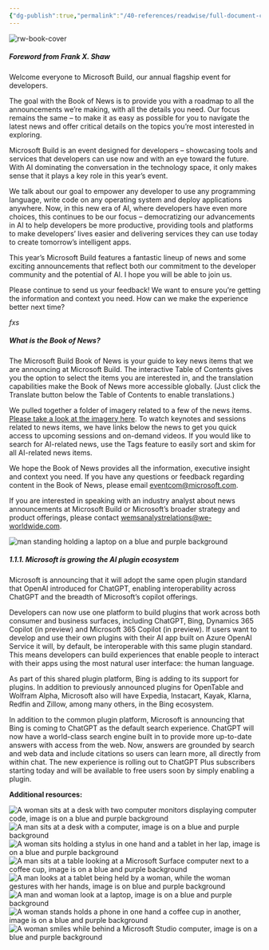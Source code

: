 ```yaml
---
{"dg-publish":true,"permalink":"/40-references/readwise/full-document-contents/book-of-news/","tags":["rw/articles"]}
---
```


![rw-book-cover](https://news.microsoft.com/wp-content/uploads/prod/sites/659/2023/05/build-2023-book-of-news-main_1920x652-1024x348.jpg)

#####  Foreword from Frank X. Shaw

Welcome everyone to Microsoft Build, our annual flagship event for developers.

The goal with the Book of News is to provide you with a roadmap to all the announcements we’re making, with all the details you need. Our focus remains the same – to make it as easy as possible for you to navigate the latest news and offer critical details on the topics you’re most interested in exploring.

Microsoft Build is an event designed for developers – showcasing tools and services that developers can use now and with an eye toward the future. With AI dominating the conversation in the technology space, it only makes sense that it plays a key role in this year’s event.

We talk about our goal to empower any developer to use any programming language, write code on any operating system and deploy applications anywhere. Now, in this new era of AI, where developers have even more choices, this continues to be our focus – democratizing our advancements in AI to help developers be more productive, providing tools and platforms to make developers’ lives easier and delivering services they can use today to create tomorrow’s intelligent apps.

This year’s Microsoft Build features a fantastic lineup of news and some exciting announcements that reflect both our commitment to the developer community and the potential of AI. I hope you will be able to join us.

Please continue to send us your feedback! We want to ensure you’re getting the information and context you need. How can we make the experience better next time?

*fxs*

#####  What is the Book of News?

The Microsoft Build Book of News is your guide to key news items that we are announcing at Microsoft Build. The interactive Table of Contents gives you the option to select the items you are interested in, and the translation capabilities make the Book of News more accessible globally. (Just click the Translate button below the Table of Contents to enable translations.)

We pulled together a folder of imagery related to a few of the news items. [Please take a look at the imagery here](https://aka.ms/AAktwx3). To watch keynotes and sessions related to news items, we have links below the news to get you quick access to upcoming sessions and on-demand videos. If you would like to search for AI-related news, use the Tags feature to easily sort and skim for all AI-related news items.

We hope the Book of News provides all the information, executive insight and context you need. If you have any questions or feedback regarding content in the Book of News, please email [eventcom@microsoft.com](https://aka.ms/AAktwx6).

If you are interested in speaking with an industry analyst about news announcements at Microsoft Build or Microsoft’s broader strategy and product offerings, please contact [wemsanalystrelations@we-worldwide.com](https://aka.ms/AAkti5d).

![man standing holding a laptop on a blue and purple background](https://news.microsoft.com/wp-content/uploads/prod/sites/659/2023/05/build-2023-book-of-news-ai-plugins_1172x450.jpg)
#####  1.1.1. Microsoft is growing the AI plugin ecosystem

Microsoft is announcing that it will adopt the same open plugin standard that OpenAI introduced for ChatGPT, enabling interoperability across ChatGPT and the breadth of Microsoft’s copilot offerings.

Developers can now use one platform to build plugins that work across both consumer and business surfaces, including ChatGPT, Bing, Dynamics 365 Copilot (in preview) and Microsoft 365 Copilot (in preview). If users want to develop and use their own plugins with their AI app built on Azure OpenAI Service it will, by default, be interoperable with this same plugin standard. This means developers can build experiences that enable people to interact with their apps using the most natural user interface: the human language.

As part of this shared plugin platform, Bing is adding to its support for plugins. In addition to previously announced plugins for OpenTable and Wolfram Alpha, Microsoft also will have Expedia, Instacart, Kayak, Klarna, Redfin and Zillow, among many others, in the Bing ecosystem.

In addition to the common plugin platform, Microsoft is announcing that Bing is coming to ChatGPT as the default search experience. ChatGPT will now have a world-class search engine built in to provide more up-to-date answers with access from the web. Now, answers are grounded by search and web data and include citations so users can learn more, all directly from within chat. The new experience is rolling out to ChatGPT Plus subscribers starting today and will be available to free users soon by simply enabling a plugin.

**Additional resources:**

![A woman sits at a desk with two computer monitors displaying computer code, image is on a blue and purple background](https://news.microsoft.com/wp-content/uploads/prod/sites/659/2023/05/build-2023-book-of-news-azure_1172x450.jpg)
![A man sits at a desk with a computer, image is on a blue and purple background](https://news.microsoft.com/wp-content/uploads/prod/sites/659/2023/05/build-2023-book-of-news-developer-community_1172x450.jpg)
![A woman sits holding a stylus in one hand and a tablet in her lap, image is on a blue and purple background](https://news.microsoft.com/wp-content/uploads/prod/sites/659/2023/05/build-2023-book-of-news-edge_1172x450.jpg)
![A man sits at a table looking at a Microsoft Surface computer next to a coffee cup, image is on a blue and purple background](https://news.microsoft.com/wp-content/uploads/prod/sites/659/2023/05/build-2023-book-of-news-microsoft-365_1172x450.jpg)
![A man looks at a tablet being held by a woman, while the woman gestures with her hands, image is on blue and purple background](https://news.microsoft.com/wp-content/uploads/prod/sites/659/2023/05/build-2023-book-of-news-power-platform_1172x450.jpg)
![A man and woman look at a laptop, image is on a blue and purple background](https://news.microsoft.com/wp-content/uploads/prod/sites/659/2023/05/build-2023-book-of-news-responsible-ai_1172x450.jpg)
![A woman stands holds a phone in one hand a coffee cup in another, image is on a blue and purple background](https://news.microsoft.com/wp-content/uploads/prod/sites/659/2023/05/build-2023-book-of-news-security_1172x450.jpg)
![A woman smiles while behind a Microsoft Studio computer, image is on a blue and purple background](https://news.microsoft.com/wp-content/uploads/prod/sites/659/2023/05/build-2023-book-of-news-windows_1172x450.jpg)
